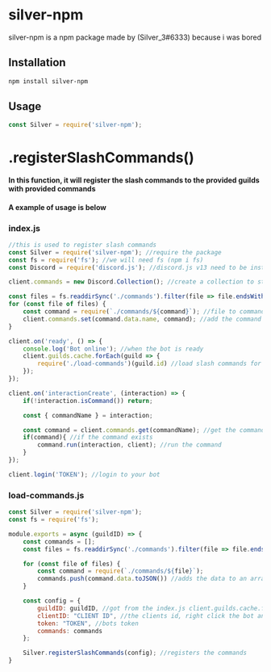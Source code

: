 # silver-npm

silver-npm is a npm package made by (Silver_3#6333) because i was bored

## Installation

```bash
npm install silver-npm
```

## Usage

```javascript
const Silver = require('silver-npm'); 
```

# .registerSlashCommands()
#### In this function, it will register the slash commands to the provided guilds with provided commands
#### A example of usage is below
### index.js
```javascript
//this is used to register slash commands
const Silver = require('silver-npm'); //require the package
const fs = require('fs'); //we will need fs (npm i fs)
const Discord = require('discord.js'); //discord.js v13 need to be installed (npm i discord.js)

client.commands = new Discord.Collection(); //create a collection to store the commands

const files = fs.readdirSync('./commands').filter(file => file.endsWith(".js")); //only use files that ends with .js
for (const file of files) {
    const command = require(`./commands/${command}`); //file to commands folder 
    client.commands.set(command.data.name, command); //add the command to the collection
}

client.on('ready', () => {
    console.log('Bot online'); //when the bot is ready
    client.guilds.cache.forEach(guild => {
        require('./load-commands')(guild.id) //load slash commands for the guild
    });
});

client.on('interactionCreate', (interaction) => {
    if(!interaction.isCommand()) return;

    const { commandName } = interaction;

    const command = client.commands.get(commandName); //get the command from the collection
    if(command){ //if the command exists
        command.run(interaction, client); //run the command
    }
});

client.login('TOKEN'); //login to your bot
```
### load-commands.js
```javascript
const Silver = require('silver-npm');
const fs = require('fs');

module.exports = async (guildID) => {
    const commands = [];
    const files = fs.readdirSync('./commands').filter(file => file.endsWith(".js"));

    for (const file of files) {
        const command = require(`./commands/${file}`);
        commands.push(command.data.toJSON()) //adds the data to an array
    }

    const config = {
        guildID: guildID, //got from the index.js client.guilds.cache.forEach
        clientID: "CLIENT ID", //the clients id, right click the bot and click "copy id"
        token: "TOKEN", //bots token
        commands: commands
    };

    Silver.registerSlashCommands(config); //registers the commands
}
```